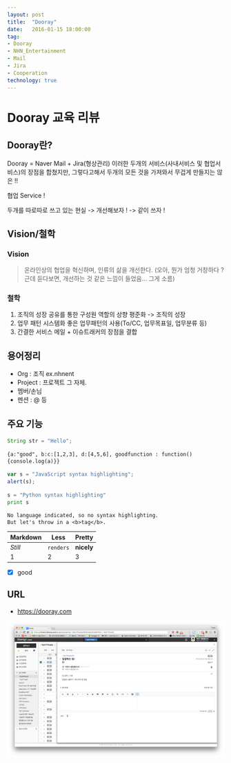 ```yaml
---
layout: post
title:  "Dooray"
date:   2016-01-15 18:00:00
tag:
- Dooray
- NHN_Entertainment
- Mail
- Jira
- Cooperation
technology: true
---
```


# Dooray 교육 리뷰

## Dooray란?
Dooray = Naver Mail + Jira(형상관리)
이러한 두개의 서비스(사내서비스 및 협업서비스)의 장점을 합쳤지만, 그렇다고해서 두개의 모든 것을 가져와서 무겁게 만들지는 않은 !!

협업 Service !

두개를 따로따로 쓰고 있는 현실 -> 개선해보자 ! -> 같이 쓰자 !



## Vision/철학

### Vision

> 온라인상의 협업을 혁신하며, 인류의 삶을 개선한다.
> (오아, 뭔가 엄청 거창하다 ? 근데 듣다보면, 개선하는 것 같은 느낌이 들었음... 그게 소름)

### 철학

1. 조직의 성장
    공유를 통한 구성원 역할의 상향 평준화 -> 조직의 성장
2. 업무 패턴 시스템화
    좋은 업무패턴의 사용(To/CC, 업무목표일, 업무분류 등)
3. 간결한 서비스
    메일 + 이슈트래커의 장점을 결합

## 용어정리
- Org : 조직 ex.nhnent
- Project : 프로젝트 그 자체.
- 멤버/손님
- 멘션 : @ 등

## 주요 기능
```java
String str = "Hello";
```

```json:prettify
{a:"good", b:c:[1,2,3], d:[4,5,6], goodfunction : function(){console.log(a)}}
```

```javascript
var s = "JavaScript syntax highlighting";
alert(s);
```
 
```python
s = "Python syntax highlighting"
print s
```
 
```
No language indicated, so no syntax highlighting. 
But let's throw in a <b>tag</b>.
```

Markdown | Less | Pretty
--- | --- | ---
*Still* | `renders` | **nicely**
1 | 2 | 3
 
 
- [x] good


## URL
- https://dooray.com


![Dooray](assets/img/dooray.png)